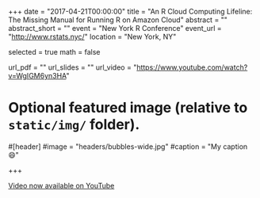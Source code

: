 +++
date = "2017-04-21T00:00:00"
title = "An R Cloud Computing Lifeline: The Missing Manual for Running R on Amazon Cloud"
abstract = ""
abstract_short = ""
event = "New York R Conference"
event_url = "http://www.rstats.nyc/"
location = "New York, NY"

selected = true
math = false

url_pdf = ""
url_slides = ""
url_video = "https://www.youtube.com/watch?v=WgIGM6yn3HA"

# Optional featured image (relative to `static/img/` folder).
#[header]
#image = "headers/bubbles-wide.jpg"
#caption = "My caption :smile:"

+++

[Video now available on YouTube](https://www.youtube.com/watch?v=WgIGM6yn3HA)
